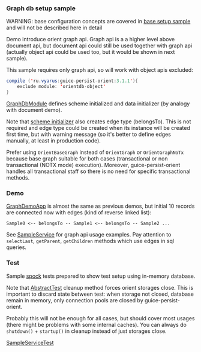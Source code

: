 ### Graph db setup sample

WARNING: base configuration concepts are covered in [base setup sample](../setup-base) 
and will not be described here in detail

Demo introduce orient graph api. Graph api is a a higher level above document api, but document api
could still be used together with graph api (actually object api could be used too, but it would be shown in next sample).

This sample requires only graph api, so will work with object apis excluded:

```java
compile ('ru.vyarus:guice-persist-orient:3.1.1'){
    exclude module: 'orientdb-object'       
}
```

[GraphDbModule](src/main/java/ru/vyarus/guice/persist/orient/examples/module/GraphDbModule.java) defines
scheme initialized and data initializer (by analogy with document demo). 

Note that [scheme initializer](src/main/java/ru/vyarus/guice/persist/orient/examples/module/init/ManualSchemeInitializer.java)
also creates edge type (belongsTo). This is not required and edge type could be created when its instance will be created 
first time, but with warning message (so it's better to define edges manually, at least in production code).

Prefer using `OrientBaseGraph` instead of `OrientGraph` or `OrientGraphNoTx` because base graph suitable for both cases
(transactional or non transactional (NOTX mode) execution). Moreover, guice-persist-orient handles all transactional
 staff so there is no need for specific transactional methods.

### Demo

[GraphDemoApp](src/main/java/ru/vyarus/guice/persist/orient/examples/GraphDemoApp.java) 
is almost the same as previous demos, but initial 10 records are connected now with edges (kind of reverse linked list):

```
Sample0 <-- belongsTo -- Sample1 <-- belongsTo -- Sample2 ...
```

See [SampleService](src/main/java/ru/vyarus/guice/persist/orient/examples/service/SampleService.java) for graph api usage examples.
Pay attention to `selectLast`, `getParent`, `getChildren` methods which use edges in sql queries.

### Test

Sample [spock](http://spockframework.github.io/spock/docs/1.0/index.html) tests prepared to show test setup using in-memory database.

Note that [AbstractTest](src/test/groovy/ru/vyarus/guice/persist/orient/examples/AbstractTest.groovy) cleanup method
forces orient storages close. This is important to discard state between test: when storage not closed, database remain in
memory, only connection pools are closed by guice-persist-orient.

Probably this will not be enough for all cases, but should cover most usages (there might be problems with some internal caches).
You can always do `shutdown()` + `startup()` in cleanup instead of just storages close.
 
[SampleServiceTest](src/test/groovy/ru/vyarus/guice/persist/orient/examples/service/SampleServiceTest.groovy)
